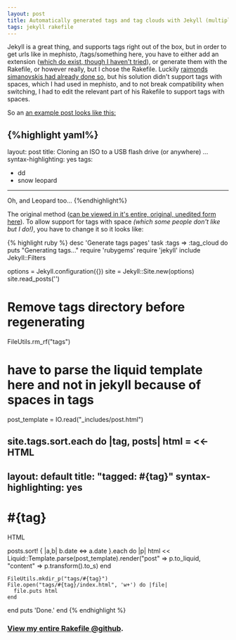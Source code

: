 ```yaml
--- 
layout: post
title: Automatically generated tags and tag clouds with Jekyll (multiple word tags allowed)
tags: jekyll rakefile
---
```


Jekyll is a great thing, and supports tags right out of the box, but in order to get urls like in mephisto, /tags/something here, you have to either add an extension ([which do exist, though I haven't tried][1]), or generate them with the Rakefile, or however really, but I chose the Rakefile. Luckily [raimonds simanovskis had already done so][2], but his solution didn't support tags with spaces, which I had used in mephisto, and to not break compatibility when switching, I had to edit the relevant part of his Rakefile to support tags with spaces.

So an [an example post looks like this:](http://github.com/scottkf/tesoriere.com/raw/master/_posts/2009-8-31-cloning-an-iso-to-a-usb-flash-drive-or-anywhere-using-dd-in-snow-leopard-10-6-with-a-progress-meter-of-sorts.markdown)

{%highlight yaml%}
--- 
layout: post
title: Cloning an ISO to a USB flash drive (or anywhere) ...
syntax-highlighting: yes
tags: 
- dd
- snow leopard
---
Oh, and Leopard too...
{%endhighlight%}

The original method ([can be viewed in it's entire, original, unedited form  here](http://github.com/scottkf/tesoriere.com/blob/f9959290aad95de65b7bc7fcf7f308bb1053d352/Rakefile#L99-133)). To allow support for tags with space _(which some people don't like but I do!)_, you have to change it so it looks like: 

{% highlight ruby %}
desc 'Generate tags pages'
task :tags  => :tag_cloud do
  puts "Generating tags..."
  require 'rubygems'
  require 'jekyll'
  include Jekyll::Filters

  options = Jekyll.configuration({})
  site = Jekyll::Site.new(options)
  site.read_posts('')

  # Remove tags directory before regenerating
  FileUtils.rm_rf("tags")

  # have to parse the liquid template here and not in jekyll because of spaces in tags
  post_template = IO.read("_includes/post.html")

  site.tags.sort.each do |tag, posts|
    html = <<-HTML
---
layout: default
title: "tagged: #{tag}"
syntax-highlighting: yes
---
  <h1 class="title">#{tag}</h1>
HTML

  posts.sort! { |a,b| b.date <=> a.date }.each do |p|
    html << Liquid::Template.parse(post_template).render("post" => p.to_liquid, "content" => p.transform().to_s)
  end

    FileUtils.mkdir_p("tags/#{tag}")
    File.open("tags/#{tag}/index.html", 'w+') do |file|
      file.puts html
    end
  end
  puts 'Done.'
end	
{% endhighlight %}

### [View my entire Rakefile @github](http://github.com/scottkf/tesoriere.com/blob/master/Rakefile#L100-137). ###

  [1]: http://github.com/rfelix/my_jekyll_extensions
  [2]: http://blog.rayapps.com/2010/08/09/moving-blog-from-wordpress-com-to-jekyll/